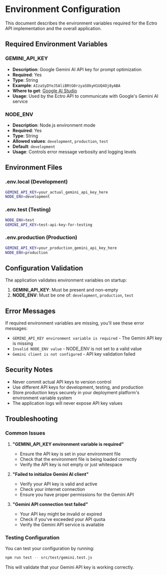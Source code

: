 # Environment Configuration

This document describes the environment variables required for the Ectro API implementation and the overall application.

## Required Environment Variables

### GEMINI_API_KEY
- **Description**: Google Gemini AI API key for prompt optimization
- **Required**: Yes
- **Type**: String
- **Example**: `AIzaSyDYeJ5AliBRtG0rzyaSOkyH1UQ4Oj8yABA`
- **Where to get**: [Google AI Studio](https://makersuite.google.com/app/apikey)
- **Usage**: Used by the Ectro API to communicate with Google's Gemini AI service

### NODE_ENV
- **Description**: Node.js environment mode
- **Required**: Yes
- **Type**: String
- **Allowed values**: `development`, `production`, `test`
- **Default**: `development`
- **Usage**: Controls error message verbosity and logging levels

## Environment Files

### .env.local (Development)
```bash
GEMINI_API_KEY=your_actual_gemini_api_key_here
NODE_ENV=development
```

### .env.test (Testing)
```bash
NODE_ENV=test
GEMINI_API_KEY=test-api-key-for-testing
```

### .env.production (Production)
```bash
GEMINI_API_KEY=your_production_gemini_api_key_here
NODE_ENV=production
```

## Configuration Validation

The application validates environment variables on startup:

1. **GEMINI_API_KEY**: Must be present and non-empty
2. **NODE_ENV**: Must be one of: `development`, `production`, `test`

## Error Messages

If required environment variables are missing, you'll see these error messages:

- `GEMINI_API_KEY environment variable is required` - The Gemini API key is missing
- `Invalid NODE_ENV value` - NODE_ENV is not set to a valid value
- `Gemini client is not configured` - API key validation failed

## Security Notes

- Never commit actual API keys to version control
- Use different API keys for development, testing, and production
- Store production keys securely in your deployment platform's environment variable system
- The application logs will never expose API key values

## Troubleshooting

### Common Issues

1. **"GEMINI_API_KEY environment variable is required"**
   - Ensure the API key is set in your environment file
   - Check that the environment file is being loaded correctly
   - Verify the API key is not empty or just whitespace

2. **"Failed to initialize Gemini AI client"**
   - Verify your API key is valid and active
   - Check your internet connection
   - Ensure you have proper permissions for the Gemini API

3. **"Gemini API connection test failed"**
   - Your API key might be invalid or expired
   - Check if you've exceeded your API quota
   - Verify the Gemini API service is available

### Testing Configuration

You can test your configuration by running:

```bash
npm run test -- src/test/gemini.test.js
```

This will validate that your Gemini API key is working correctly.